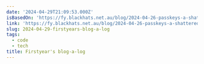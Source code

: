 ```yaml
---
date: '2024-04-29T21:09:53.000Z'
isBasedOn: 'https://fy.blackhats.net.au/blog/2024-04-26-passkeys-a-shattered-dream/'
link: 'https://fy.blackhats.net.au/blog/2024-04-26-passkeys-a-shattered-dream/'
slug: 2024-04-29-firstyears-blog-a-log
tags:
  - code
  - tech
title: Firstyear's blog-a-log
---
```


